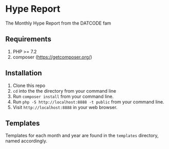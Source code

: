 # Hype Report

The Monthly Hype Report from the DATCODE fam

## Requirements
1. PHP >= 7.2
2. composer (https://getcomposer.org/)

## Installation
1. Clone this repo
2. `cd` into the the directory from your command line
3. Run `composer install` from your command line.
4. Run `php -S http://localhost:8888 -t public` from your command line.
5. Visit `http://localhost:8888` in your web browser.

## Templates
Templates for each month and year are found in the `templates` directory, named accordingly.
